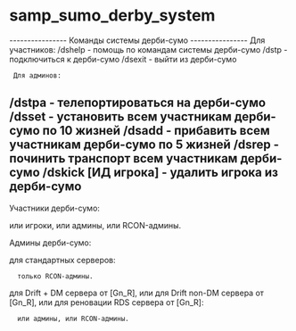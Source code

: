# samp_sumo_derby_system

---------------- Команды системы дерби-сумо ----------------
     Для участников:
/dshelp - помощь по командам системы дерби-сумо
/dstp - подключиться к дерби-сумо
/dsexit - выйти из дерби-сумо

     Для админов:
/dstpa - телепортироваться на дерби-сумо
/dsset - установить всем участникам дерби-сумо по 10 жизней
/dsadd - прибавить всем участникам дерби-сумо по 5 жизней
/dsrep - починить транспорт всем участникам дерби-сумо
/dskick [ИД игрока] - удалить игрока из дерби-сумо
------------------------------------------------------------


Участники дерби-сумо:

   или игроки, или админы, или RCON-админы.

Админы дерби-сумо:

   для стандартных серверов:

      только RCON-админы.

   для Drift + DM сервера от [Gn_R],
   или для Drift non-DM сервера от [Gn_R],
   или для реновации RDS сервера от [Gn_R]:

      или админы, или RCON-админы.
